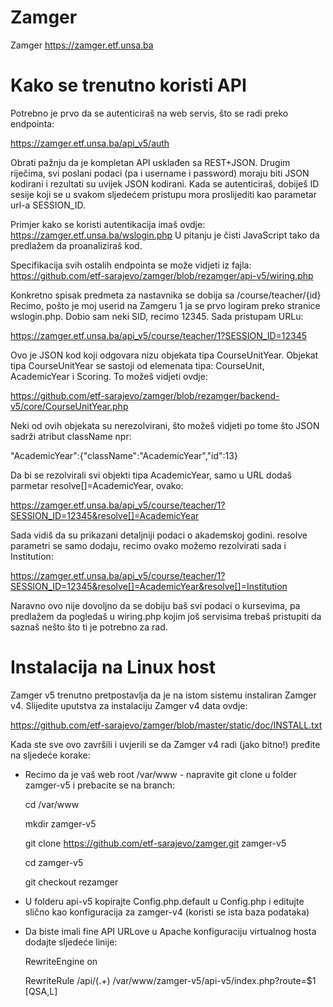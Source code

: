 # Zamger
Zamger https://zamger.etf.unsa.ba

# Kako se trenutno koristi API

Potrebno je prvo da se autenticiraš na web servis, što se radi preko endpointa:

https://zamger.etf.unsa.ba/api_v5/auth

Obrati pažnju da je kompletan API usklađen sa REST+JSON. Drugim riječima, svi poslani podaci (pa i username i password) moraju biti JSON kodirani i rezultati su uvijek JSON kodirani. Kada se autenticiraš, dobiješ ID sesije koji se u svakom sljedećem pristupu mora proslijediti kao parametar url-a SESSION_ID.

Primjer kako se koristi autentikacija imaš ovdje:
https://zamger.etf.unsa.ba/wslogin.php
U pitanju je čisti JavaScript tako da predlažem da proanaliziraš kod.

Specifikacija svih ostalih endpointa se može vidjeti iz fajla:
https://github.com/etf-sarajevo/zamger/blob/rezamger/api-v5/wiring.php

Konkretno spisak predmeta za nastavnika se dobija sa /course/teacher/{id}
Recimo, pošto je moj userid na Zamgeru 1 ja se prvo logiram preko stranice wslogin.php. Dobio sam neki SID, recimo 12345. Sada pristupam URLu:

https://zamger.etf.unsa.ba/api_v5/course/teacher/1?SESSION_ID=12345

Ovo je JSON kod koji odgovara nizu objekata tipa CourseUnitYear. Objekat tipa CourseUnitYear se sastoji od elemenata tipa: CourseUnit, AcademicYear i Scoring. To možeš vidjeti ovdje:

https://github.com/etf-sarajevo/zamger/blob/rezamger/backend-v5/core/CourseUnitYear.php

Neki od ovih objekata su nerezolvirani, što možeš vidjeti po tome što JSON sadrži atribut className npr:

"AcademicYear":{"className":"AcademicYear","id":13}

Da bi se rezolvirali svi objekti tipa AcademicYear, samo u URL dodaš parmetar resolve[]=AcademicYear, ovako:

https://zamger.etf.unsa.ba/api_v5/course/teacher/1?SESSION_ID=12345&resolve[]=AcademicYear

Sada vidiš da su prikazani detaljniji podaci o akademskoj godini. resolve parametri se samo dodaju, recimo ovako možemo rezolvirati sada i Institution:

https://zamger.etf.unsa.ba/api_v5/course/teacher/1?SESSION_ID=12345&resolve[]=AcademicYear&resolve[]=Institution

Naravno ovo nije dovoljno da se dobiju baš svi podaci o kursevima, pa predlažem da pogledaš u wiring.php kojim još servisima trebaš pristupiti da saznaš nešto što ti je potrebno za rad.

# Instalacija na Linux host

Zamger v5 trenutno pretpostavlja da je na istom sistemu instaliran Zamger v4. Slijedite uputstva za instalaciju Zamger v4 data ovdje:

https://github.com/etf-sarajevo/zamger/blob/master/static/doc/INSTALL.txt

Kada ste sve ovo završili i uvjerili se da Zamger v4 radi (jako bitno!) pređite na sljedeće korake:

* Recimo da je vaš web root /var/www - napravite git clone u folder zamger-v5 i prebacite se na branch:

  cd /var/www
  
  mkdir zamger-v5
  
  git clone https://github.com/etf-sarajevo/zamger.git zamger-v5
  
  cd zamger-v5
  
  git checkout rezamger
  
* U folderu api-v5 kopirajte Config.php.default u Config.php i editujte slično kao konfiguracija za zamger-v4 (koristi se ista baza podataka)
* Da biste imali fine API URLove u Apache konfiguraciju virtualnog hosta dodajte sljedeće linije:

    RewriteEngine on
    
    RewriteRule   /api/(.+)    /var/www/zamger-v5/api-v5/index.php?route=$1  [QSA,L]
